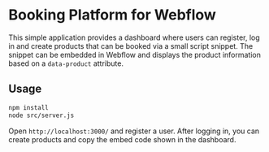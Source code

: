 # Booking Platform for Webflow

This simple application provides a dashboard where users can register, log in and create products that can be booked via a small script snippet. The snippet can be embedded in Webflow and displays the product information based on a `data-product` attribute.

## Usage

```bash
npm install
node src/server.js
```

Open `http://localhost:3000/` and register a user. After logging in, you can create products and copy the embed code shown in the dashboard.
